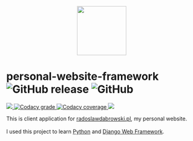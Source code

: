 <p align="center">
    <img src="./root/static/images/logo_white.png" height="130">
</p>

<h1>
   personal-website-framework
   <img alt="GitHub release" src="https://img.shields.io/github/release/radoslawdabrowski/personal-website-framework.svg?style=flat-square">
   <img alt="GitHub" src="https://img.shields.io/github/license/radoslawdabrowski/personal-website-framework.svg?style=flat-square">
</h1>
<div>
    <a href="https://travis-ci.com/radoslawdabrowski/personal-website-framework" alt="Travis CI">
        <img src="https://img.shields.io/travis/radoslawdabrowski/personal-website-framework.svg?style=flat-square&logo=travis-ci" />
    </a>
    <a href="https://www.codacy.com/manual/radoslawdabrowski/personal-website-framework?utm_source=github.com&amp;utm_medium=referral&amp;utm_content=radoslawdabrowski/personal-website-framework&amp;utm_campaign=Badge_Grade">           
        <img alt="Codacy grade" src="https://img.shields.io/codacy/grade/778cd998867c4743b0df2729ddc9ee19?style=flat-square&logo=codacy">
    </a>
    <a href="https://www.codacy.com/manual/radoslawdabrowski/personal-website-framework?utm_source=github.com&amp;utm_medium=referral&amp;utm_content=radoslawdabrowski/personal-website-framework&amp;utm_campaign=Badge_Coverage">
        <img alt="Codacy coverage" src="https://img.shields.io/codacy/coverage/778cd998867c4743b0df2729ddc9ee19?style=flat-square&logo=codacy">
    </a>
    <a href="https://radoslawdabrowski.pl" alt="Website">
        <img src="https://img.shields.io/website/https/radoslawdabrowski.pl.svg?style=flat-square&up_message=online" />
    </a>
</div>

This is client application for [radoslawdabrowski.pl](https://radoslawdabrowski.pl), my personal website.
<br><br>
I used this project to learn [Python](https://www.python.org) and [Django Web Framework](https://www.djangoproject.com).


